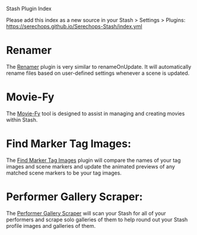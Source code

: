 Stash Plugin Index

Please add this index as a new source in your Stash > Settings > Plugins: https://serechops.github.io/Serechops-Stash/index.yml

# Renamer

The [Renamer](https://github.com/Serechops/Serechops-Stash/tree/main/plugins/Renamer#renamer) plugin is very similar to renameOnUpdate. It will automatically rename files based on user-defined settings whenever a scene is updated.

# Movie-Fy

The [Movie-Fy](https://github.com/Serechops/Serechops-Stash/tree/main/plugins/Movie-Fy#movie-fy) tool is designed to assist in managing and creating movies within Stash.

# Find Marker Tag Images: 

The [Find Marker Tag Images](https://github.com/Serechops/Serechops-Stash/tree/main/plugins/findMarkerTagImages#find-marker-tag-images) plugin will compare the names of your tag images and scene markers and update the animated previews of any matched scene markers to be your tag images. 

# Performer Gallery Scraper:

The [Performer Gallery Scraper](https://github.com/Serechops/Serechops-Stash/tree/main/plugins/performerGallery) will scan your Stash for all of your performers and scrape solo galleries of them to help round out your Stash profile images and galleries of them.

